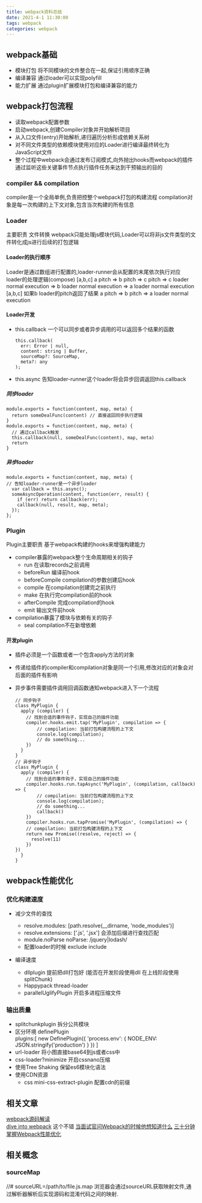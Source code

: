 ```yaml
---
title: webpack资料总结 
date: 2021-4-1 11:30:00  
tags: webpack
categories: webpack
---
```


## webpack基础

* 模块打包 将不同模块的文件整合在一起,保证引用顺序正确
* 编译兼容 通过loader可以实现polyfill
* 能力扩展 通过plugin扩展模块打包和编译兼容的能力

## webpack打包流程  
* 读取webpack配置参数
* 启动webpack,创建Compiler对象并开始解析项目
* 从入口文件(entry)开始解析,递归遍历分析形成依赖关系树
* 对不同文件类型的依赖模块使用对应的Loader进行编译最终转化为JavaScript文件
* 整个过程中webpack会通过发布订阅模式,向外抛出hooks而webpack的插件通过监听这些关键事件节点执行插件任务来达到干预输出的目的

### compiler && compilation
compiler是一个全局单例,负责把控整个webpack打包的构建流程
compilation对象是每一次构建的上下文对象,包含当次构建的所有信息

### Loader
主要职责 文件转换
webpack只能处理js模块代码,Loader可以将非js文件类型的文件转化成js进行后续的打包逻辑

#### Loader的执行顺序
Loader是通过数组进行配置的,loader-runner会从配置的末尾依次执行对应loader的处理逻辑(compose)
[a,b,c]
a pitch => b pitch => c pitch =>  c loader normal execution => b loader normal execution => a loader normal execution
[a,b,c] 如果b loader的pitch返回了结果
a pitch => b pitch => a loader normal execution

#### Loader开发
* this.callback 一个可以同步或者异步调用的可以返回多个结果的函数

      this.callback(
        err: Error | null,
        content: string | Buffer,
        sourceMap?: SourceMap,
        meta?: any
      );

* this.async 告知loader-runner这个loader将会异步回调返回this.callback

##### 同步loader


    module.exports = function(content, map, meta) {
      return someDealFunc(content) // 直接返回同步执行逻辑
    }
    module.exports = function(content, map, meta) {
      // 通过callback触发
      this.callback(null, someDealFunc(content), map, meta)
      return 
    }
##### 异步loader


    module.exports = function(content, map, meta) {
    // 告知loader-runner是一个异步loader
      var callback = this.async();
      someAsyncOperation(content, function(err, result) {
        if (err) return callback(err);
        callback(null, result, map, meta);
      });
    };

### Plugin
Plugin主要职责 基于webpack构建的hooks来增强构建能力
* compiler暴露的webpack整个生命周期相关的钩子
  * run 在读取records之前调用
  * beforeRun 编译前hook
  * beforeCompile compilation的参数创建后hook
  * compile 在compilation创建完之前执行
  * make 在执行完compilation前的hook
  * afterCompile 完成compilation的hook
  * emit 输出文件前hook
* compilation暴露了模块与依赖有关的钩子
  * seal  compilation不在新增依赖

#### 开发plugin
* 插件必须是一个函数或者一个包含apply方法的对象
* 传递给插件的compiler和compilation对象是同一个引用,修改对应的对象会对后面的插件有影响
* 异步事件需要插件调用回调函数通知webpack进入下一个流程

      // 同步钩子
      class MyPlugin {
        apply (compiler) {
          // 找到合适的事件钩子，实现自己的插件功能
          compiler.hooks.emit.tap('MyPlugin', compilation => {
              // compilation: 当前打包构建流程的上下文
              console.log(compilation);
              // do something...
          })
        }
      }
      // 异步钩子
      class MyPlugin {
        apply (compiler) {
          // 找到合适的事件钩子，实现自己的插件功能
          compiler.hooks.run.tapAsync('MyPlugin', (compilation, callback) => {
              // compilation: 当前打包构建流程的上下文
              console.log(compilation);
              // do something...
              callback()
          })
          compiler.hooks.run.tapPromise('MyPlugin', (compilation) => {
          // compilation: 当前打包构建流程的上下文
          return new Promise((resolve, reject) => {
            resolve(11)
          })
      })
        }
      }


## webpack性能优化

### 优化构建速度
* 减少文件的查找  
  * resolve.modules: [path.resolve(__dirname, 'node_modules')]
  * resolve.extensions: ['.js', '.jsx'] 会添加后缀进行查找匹配
  * module.noParse  noParse: /jquery|lodash/
  * 配置loader的时候 exclude include

* 编译速度
  * dllplugin 提前把dll打包好 (能否在开发阶段使用dll  在上线阶段使用splitChunk)
  * Happypack  thread-loader
  * parallelUglifyPlugin 开启多进程压缩文件

### 输出质量
  * splitchunkplugin 拆分公共模块
  * 区分环境 definePlugin  
    plugins:[
      new DefinePlugin({
          'process.env': {
              NODE_ENV: JSON.stringify('production')
          }
      })
    ]
  * url-loader 将小图直接base64到js或者css中
  * css-loader?minimize 开启cssnano压缩
  * 使用Tree Shaking  保留es6模块化语法
  * 使用CDN资源 
    * css mini-css-extract-plugin 配置cdn的前缀



## 相关文章
[webpack源码解读](https://juejin.cn/post/6844903987129352206)  
[dive into webpack](https://github.com/lihongxun945/diving-into-webpack) 这个不错
[当面试官问Webpack的时候他想知道什么](https://juejin.cn/post/6943468761575849992)
[三十分钟掌握Webpack性能优化](https://juejin.cn/post/6844903651291447309)

## 相关概念

### sourceMap
//# sourceURL=/path/to/file.js.map 浏览器会通过sourceURL获取映射文件,通过解析器解析后实现源码和混淆代码之间的映射.



    